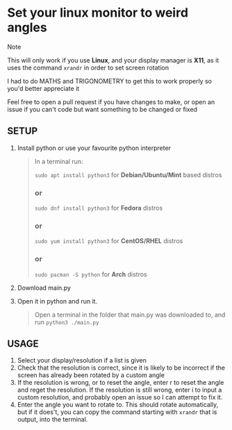 # Set your linux monitor to weird angles
> [!note]
> This will only work if you use **Linux**, and your display manager is **X11**, as it uses the command `xrandr` in order to set screen rotation

I had to do MATHS and TRIGONOMETRY to get this to work properly so you'd better appreciate it

Feel free to open a pull request if you have changes to make, or open an issue if you can't code but want something to be changed or fixed

## SETUP
1. Install python or use your favourite python interpreter
   > In a terminal run:
   > 
   > `sudo apt install python3` for **Debian/Ubuntu/Mint** based distros
   > ### or
   > `sudo dnf install python3` for **Fedora** distros
   > ### or
   > `sudo yum install python3` for **CentOS/RHEL** distros
   > ### or
   > `sudo pacman -S python` for **Arch** distros

2. Download main.py
3. Open it in python and run it.
   > Open a terminal in the folder that main.py was downloaded to, and run `python3 ./main.py`

## USAGE
1. Select your display/resolution if a list is given
2. Check that the resolution is correct, since it is likely to be incorrect if the screen has already been rotated by a custom angle
3. If the resolution is wrong, or to reset the angle, enter r to reset the angle and reget the resolution. If the resolution is still wrong, enter i to input a custom resolution, and probably open an issue so I can attempt to fix it.
4. Enter the angle you want to rotate to. This should rotate automatically, but if it does't, you can copy the command starting with `xrandr` that is output, into the terminal.
